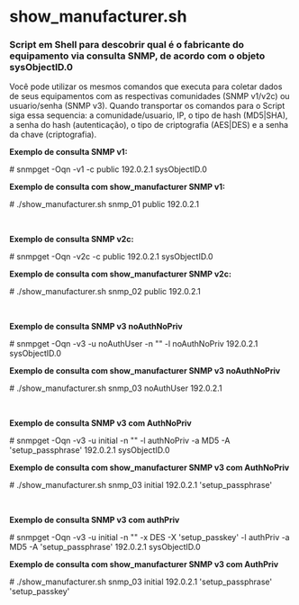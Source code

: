 <h1>show_manufacturer.sh</h1>

<h3>Script em Shell para descobrir qual é o fabricante do equipamento via consulta SNMP, de acordo com o objeto sysObjectID.0</h3>

<p>
Você pode utilizar os mesmos comandos que executa para coletar dados de seus equipamentos com as respectivas comunidades (SNMP v1/v2c) ou usuario/senha (SNMP v3). Quando transportar os comandos para o Script siga essa sequencia: a comunidade/usuario, IP, o tipo de hash (MD5|SHA), a senha do hash (autenticação), o tipo de criptografia (AES|DES) e a senha da chave (criptografia).
</p>

<p><b>Exemplo de consulta SNMP v1:</b></p>
<p># snmpget -Oqn -v1 -c public 192.0.2.1 sysObjectID.0</p>
<p><b>Exemplo de consulta com show_manufacturer SNMP v1:</b></p>
<p># ./show_manufacturer.sh snmp_01 public 192.0.2.1</p>
<br>
<p><b>Exemplo de consulta SNMP v2c:</b></p>
<p># snmpget -Oqn -v2c -c public 192.0.2.1 sysObjectID.0</p>
<p><b>Exemplo de consulta com show_manufacturer SNMP v2c:</b></p>
<p># ./show_manufacturer.sh snmp_02 public 192.0.2.1</p>
<br>
<p><b>Exemplo de consulta SNMP v3 noAuthNoPriv</b></p>
<p># snmpget -Oqn -v3 -u noAuthUser -n "" -l noAuthNoPriv 192.0.2.1 sysObjectID.0</p>
<p><b>Exemplo de consulta com show_manufacturer SNMP v3 noAuthNoPriv</b></p>
<p># ./show_manufacturer.sh snmp_03 noAuthUser 192.0.2.1</p>
<br>
<p><b>Exemplo de consulta SNMP v3 com AuthNoPriv</b></p>
<p># snmpget -Oqn -v3 -u initial -n "" -l authNoPriv -a MD5 -A 'setup_passphrase' 192.0.2.1 sysObjectID.0</p>
<p><b>Exemplo de consulta com show_manufacturer SNMP v3 com AuthNoPriv</b></p>
<p># ./show_manufacturer.sh snmp_03 initial 192.0.2.1 'setup_passphrase'</p>
<br>
<p><b>Exemplo de consulta SNMP v3 com authPriv</b></p>
<p># snmpget -Oqn -v3 -u initial -n "" -x DES -X 'setup_passkey' -l authPriv -a MD5 -A 'setup_passphrase' 192.0.2.1 sysObjectID.0</p>
<p><b>Exemplo de consulta com show_manufacturer SNMP v3 com AuthPriv</b></p>
<p># ./show_manufacturer.sh snmp_03 initial 192.0.2.1 'setup_passphrase' 'setup_passkey'</p>
